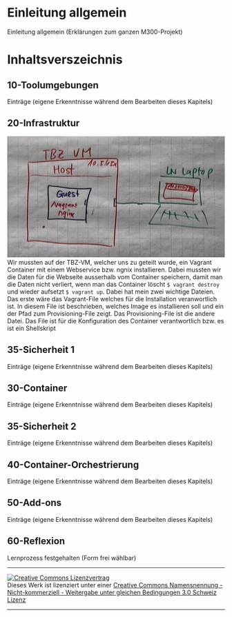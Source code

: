 # Einleitung allgemein
Einleitung allgemein (Erklärungen zum ganzen M300-Projekt)

# Inhaltsverszeichnis

## 10-Toolumgebungen 
Einträge (eigene Erkenntnisse während dem Bearbeiten dieses Kapitels)

## 20-Infrastruktur
![Netzwerkplan](img/ngnix.jpg)
Wir mussten auf der TBZ-VM, welcher uns zu geteilt wurde, ein Vagrant Container mit einem Webservice bzw. ngnix installieren. Dabei mussten wir die Daten für die Webseite ausserhalb vom Container speichern, damit man die Daten nicht verliert, wenn man das Container löscht `$ vagrant destroy`  und wieder aufsetzt `$ vagrant up`. Dabei hat mein zwei wichtige Dateien. Das erste wäre das Vagrant-File welches für die Installation veranwortlich ist. In diesem File ist beschrieben, welches Image es installieren soll und ein der Pfad zum Provisioning-File zeigt. Das Provisioning-File ist die andere Datei. Das File ist für die Konfiguration des Container verantwortlich bzw. es ist ein Shellskript 

## 35-Sicherheit 1
Einträge (eigene Erkenntnisse während dem Bearbeiten dieses Kapitels)

## 30-Container
Einträge (eigene Erkenntnisse während dem Bearbeiten dieses Kapitels)

## 35-Sicherheit 2
Einträge (eigene Erkenntnisse während dem Bearbeiten dieses Kapitels)

## 40-Container-Orchestrierung
Einträge (eigene Erkenntnisse während dem Bearbeiten dieses Kapitels)

## 50-Add-ons 
Einträge (eigene Erkenntnisse während dem Bearbeiten dieses Kapitels)

## 60-Reflexion
Lernprozess festgehalten (Form frei wählbar)


- - -
<a rel="license" href="http://creativecommons.org/licenses/by-nc-sa/3.0/ch/"><img alt="Creative Commons Lizenzvertrag" style="border-width:0" src="https://i.creativecommons.org/l/by-nc-sa/3.0/ch/88x31.png" /></a><br />Dieses Werk ist lizenziert unter einer <a rel="license" href="http://creativecommons.org/licenses/by-nc-sa/3.0/ch/">Creative Commons Namensnennung - Nicht-kommerziell - Weitergabe unter gleichen Bedingungen 3.0 Schweiz Lizenz</a>

- - -
